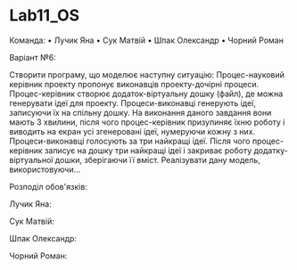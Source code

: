 # Lab11_OS

Команда:
• Лучик Яна
• Сук Матвій
• Шпак Олександр
• Чорний Роман

Варіант №6:

Створити програму, що моделює наступну ситуацію: Процес-науковий керівник проекту пропонує виконавців проекту-дочірні процеси. Процес-керівник створює додаток-віртуальну дошку (файл), де можна генерувати ідеї для проекту. Процеси-виконавці генерують ідеї, записуючи їх на спільну дошку. На виконання даного завдання вони мають 3 хвилини, після чого процес-керівник призупиняє їхню роботу і виводить на екран усі згенеровані ідеї, нумеруючи кожну з них. Процеси-виконавці голосують за три найкращі ідеї. Після чого процес-керівник записує на дошку три найкращі ідеї і закриває роботу додатку-віртуальної дошки, зберігаючи її вміст. Реалізувати дану модель, використовуючи...

Розподіл обов'язків:

Лучик Яна:

Сук Матвій:

Шпак Олександр:

Чорний Роман:

